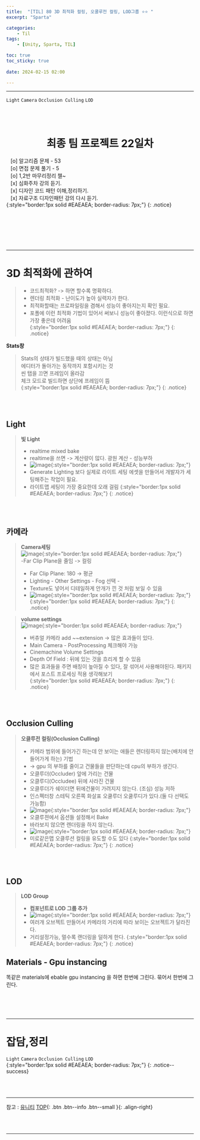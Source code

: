 ```yaml
---
title:  "[TIL] 80 3D 최적화 컬링, 오쿨루전 컬링, LOD그룹 ⭐⭐ "
excerpt: "Sparta"

categories:
    - Til
tags:
    - [Unity, Sparta, TIL]

toc: true
toc_sticky: true
 
date: 2024-02-15 02:00

---
```

- - -

`Light` `Camera` `Occlusion Culling` `LOD`  

<BR><BR>

<center><H1>  최종 팀 프로젝트 22일차  </H1></center>

&nbsp;&nbsp; [o] 알고리즘 문제  - 53  
&nbsp;&nbsp; [o] 면접 문제 풀기 - 5     
&nbsp;&nbsp; [o] 1,2반 마무리정리  챌~   
&nbsp;&nbsp; [x] 심화주차 강의 듣기.   
&nbsp;&nbsp; [x] 디자인 코드 패턴 이해,정리하기.   
&nbsp;&nbsp; [x] 자료구조 디자인패턴 강의 다시 듣기.   
{:style="border:1px solid #EAEAEA; border-radius: 7px;"}
{: .notice}  

<br><br><br><br><br>
- - - 

# 3D 최적화에 관하여
> - 코드최적화? -> 하면 할수록 명확하다.  
> - 렌더링 최적화 - 난이도가 높아 실력자가 한다.  
> - 최적화할때는 프로파일링을 겸해서 성능이 좋아지는지 확인 필요.  
> - 포폴에 이런 최적화 기법이 있어서 써보니 성능이 좋아졌다. 이런식으로 하면 가장 좋은데 어려움  
{:style="border:1px solid #EAEAEA; border-radius: 7px;"}
{: .notice}  

**Stats창**  
> Stats의 상태가 빌드했을 때의 상태는 아님  
> 에디터가 돌아가는 동작까지 포함시키는 것  
> 씬 탭을 끄면 프레임이 올라감  
> 체크 모드로 빌드하면 상단에 프레임이 뜸  
{:style="border:1px solid #EAEAEA; border-radius: 7px;"}
{: .notice}

<br><br>

## Light
> **빛 Light**  
> - realtime mixed bake  
> - realtime을 쓰면 ->  계산량이 많다. 광원 계산 - 성능부하  
> - ![image](https://github.com/levell1/levell1.github.io/assets/96651722/0b830e78-2d8e-441b-9b25-cd87df2d100d){:style="border:1px solid #EAEAEA; border-radius: 7px;"}  
> - Generate Lighting 보다 실제로 라이트 세팅 에셋을 만들어서 개발자가 세팅해주는 작업이 필요.
> - 라이트맵 세팅이 가장 중요한데 오래 걸림 
{:style="border:1px solid #EAEAEA; border-radius: 7px;"}
{: .notice}  

<br><br>

## 카메라
> **Camera세팅**  
> ![image](https://github.com/levell1/levell1.github.io/assets/96651722/58827e61-9883-4068-8390-3d5cd281bcd0){:style="border:1px solid #EAEAEA; border-radius: 7px;"}  
> -Far Clip Plane을 줄임 -> 컬링
> - Far Clip Plane: 180 -> 평균
> - Lighting - Other Settings - Fog 선택 - 
> - Texture도 넣어서 디테일하게 안개가 낀 것 처럼 보일 수 있음
> - ![image](https://github.com/levell1/levell1.github.io/assets/96651722/104c7242-def9-415b-815c-539279dfc50b){:style="border:1px solid #EAEAEA; border-radius: 7px;"}  
{:style="border:1px solid #EAEAEA; border-radius: 7px;"}
{: .notice}  

> **volume settings**  
> ![image](https://github.com/levell1/levell1.github.io/assets/96651722/f608b2f5-a2d3-423a-95ae-ecb996446614){:style="border:1px solid #EAEAEA; border-radius: 7px;"}  
> - 버츄얼 카메라 add ~~extension -> 많은 효과들이 있다.  
> - Main Camera - PostProcessing 체크해야 가능  
> - Cinemachine Volume Settings  
> - Depth Of Field : 뒤에 있는 것을 흐리게 할 수 있음  
> - 많은 효과들을 주면 배칭이 높아질 수 있다, 잘 섞어서 사용해야된다.  패키지 에서 포스트 프로세싱 적용 생각해보기  
{:style="border:1px solid #EAEAEA; border-radius: 7px;"}
{: .notice}  

<br><br>

## Occlusion Culling
> **오클루전 컬링(Occlusion Culling)**  
> - 카메라 범위에 들어가긴 하는데 안 보이는 애들은 렌더링하지 않는(배치에 안들어가게 하는) 기법  
> - -> gpu 의 부하를 줄이고 건물들을 판단하는데 cpu의 부하가 생긴다.  
> - 오클루더(Occluder) 앞에 가리는 건물  
> - 오클루디(Occludee) 뒤에 사라진 건물  
> - 오클루더가 쉐이더면 뒤에건물이 가려지지 않는다. (조심) 성능 저하
> - 인스펙터창 스테틱 오른쪽 화살표 오쿨루더 오쿨루디가 있다.(둘 다 선택도 가능함)  
> - ![image](https://github.com/levell1/levell1.github.io/assets/96651722/42700e68-9775-46a5-88e5-d22f3bfae65e){:style="border:1px solid #EAEAEA; border-radius: 7px;"}  
> - 오클루젼에서 옵션들 설정해서 Bake
> - 바라보지 않으면 렌더링을 하지 않는다.
> - ![image](https://github.com/levell1/levell1.github.io/assets/96651722/281ec09b-4f99-471c-8593-6037d80add4b){:style="border:1px solid #EAEAEA; border-radius: 7px;"}  
> - 미로같은맵 오클루션 컬링을 유도할 수도 있다
{:style="border:1px solid #EAEAEA; border-radius: 7px;"}
{: .notice}  

<br><br>

## LOD
> **LOD Group**  
> - **컴포넌트로 LOD 그룹 추가**
> - ![image](https://github.com/levell1/levell1.github.io/assets/96651722/48c90f72-e6f8-4880-8ebd-a508292e8550){:style="border:1px solid #EAEAEA; border-radius: 7px;"}  
> - 여러개 오브젝트 만들어서 카메라의 거리에 따라 보이는 오브젝트가 달라진다.
> - 거리설정가능, 멀수록 랜더링을 덜하게 한다.
{:style="border:1px solid #EAEAEA; border-radius: 7px;"}
{: .notice}  


## Materials - Gpu instancing
똑같은 materials에 ebable gpu instancing 을 하면 한번에 그린다.
묶어서 한번에 그린다.
<br><br><br><br><br>
- - - 

# 잡담,정리
`Light` `Camera` `Occlusion Culling` `LOD`  
{:style="border:1px solid #EAEAEA; border-radius: 7px;"}
{: .notice--success}  


<br><br>
- - -

참고 : [유니티](https://docs.unity3d.com/kr/)
[TOP](#){: .btn .btn--info .btn--small }{: .align-right}


<br><br>
- - -
